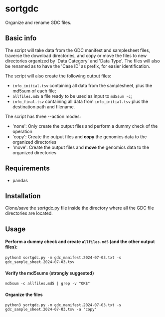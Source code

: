 # sortgdc

Organize and rename GDC files.

## Basic info

The script will take data from the GDC manifest and samplesheet files, traverse the download directories, and copy or move the files to new directories organized by 'Data Category' and 'Data Type'.
The files will also be renamed as to have the 'Case ID' as prefix, for easier identification.

The script will also create the following output files:
- `info_initial.tsv` containing all data from the samplesheet, plus the md5sum of each file;  
- `allfiles.md5` a file ready to be used as input to `md5sum -c`;  
- `info_final.tsv` containing all data from `info_initial.tsv` plus the destination path and filename.

The script has three --action modes:
- 'none': Only create the output files and perform a dummy check of the operation
- 'copy': Create the output files and **copy** the genomics data to the organized directories
- 'move': Create the output files and **move** the genomics data to the organized directories


## Requirements
 - pandas

## Installation

Clone/save the sortgdc.py file inside the directory where all the GDC file directories are located.

## Usage

#### Perform a dummy check and create `allfiles.md5` (and the other output files):
```
python3 sortgdc.py -m gdc_manifest.2024-07-03.txt -s gdc_sample_sheet.2024-07-03.tsv
```

#### Verify the md5sums (strongly suggested)
```
md5sum -c allfiles.md5 | grep -v "OK$"
```

#### Organize the files
```
python3 sortgdc.py -m gdc_manifest.2024-07-03.txt -s gdc_sample_sheet.2024-07-03.tsv -a 'copy'
```





